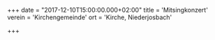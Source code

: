 +++
date = "2017-12-10T15:00:00.000+02:00"
title = 'Mitsingkonzert'
verein = 'Kirchengemeinde'
ort = 'Kirche, Niederjosbach'

+++

      